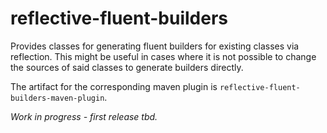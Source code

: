 # reflective-fluent-builders
Provides classes for generating fluent builders for existing classes via reflection. This might be useful in cases
where it is not possible to change the sources of said classes to generate builders directly.

The artifact for the corresponding maven plugin is `reflective-fluent-builders-maven-plugin`.

*Work in progress - first release tbd.*
